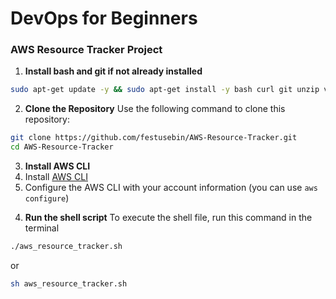 # DevOps for Beginners
### AWS Resource Tracker Project

1. **Install bash and git if not already installed**
```bash
sudo apt-get update -y && sudo apt-get install -y bash curl git unzip vim less
```
2. **Clone the Repository**
Use the following command to clone this repository:

```bash 
git clone https://github.com/festusebin/AWS-Resource-Tracker.git
cd AWS-Resource-Tracker
```

<!-- echo "Installing NodeJS (version: $(node --version))"
curl https://deb.nodesource.com/setup_12.x | sudo bash -
sudo apt-get install nodejs -y

echo "Installing yarn package manager (version: $(yarn --version))"
npm install -g yarn

echo "Installing project dependencies..."
yarn install -->

3. **Install AWS CLI**
1. Install [AWS CLI](https://aws.amazon.com/cli/)
1. Configure the AWS CLI with your account information (you can use `aws configure`)
<!-- # Setup serverless framework (https://www.serverless.com/framework/docs/providers/aws/guide/installation)
echo "Installing Serverless Framework (version: $(sls --version))"
npm install -g serverless

# Deploy the application to AWS using serverless framework
# cd into the directory of your service (e.g., aws-resource-tracker/service)
cd ./service

# deploy the app
echo "Deploying the application..."
sls deploy -->

4. **Run the shell script**
To execute the shell file, run this command in the terminal
```bash
./aws_resource_tracker.sh
```
or
```bash
sh aws_resource_tracker.sh
```